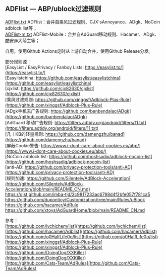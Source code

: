 ## ADFlist — ABP/ublock过滤规则
[ADFlist.txt](https://github.com/doiyes/ADFlist/releases/latest/download/ADFlist.txt)  ADFlist：合并自乘风过滤规则、CJX'sAnnoyance、ADgk、NoCoin adblock list等；  
[ADFlist-m.txt](https://github.com/doiyes/ADFlist/releases/latest/download/ADFlist-m.txt)  ADFlist-Mobile：合并自AdGuard移动规则、Hacamer、ADgk、酷安@大萌主等；  


自用，使用Github Actions定时从上游自动合并，使用Github Release分发。

部分规则源：  
[EasyList / EasyPrivacy / Fanboy Lists: https://easylist.to/](https://easylist.to/)  
[Easylistchina: https://github.com/easylist/easylistchina](https://github.com/easylist/easylistchina)     
[cjxlist: https://github.com/cjx82630/cjxlist](https://github.com/cjx82630/cjxlist)  
[乘风过滤规则: https://github.com/xinggsf/Adblock-Plus-Rule](https://github.com/xinggsf/Adblock-Plus-Rule)  
[ADgk手机去广告规则: https://github.com/banbendalao/ADgk](https://github.com/banbendalao/ADgk)  
[AdGuard 移动广告规则: https://filters.adtidy.org/android/filters/11.txt](https://filters.adtidy.org/android/filters/11.txt)  
[几十KB的轻量规则: https://github.com/damengzhu/banad](https://github.com/damengzhu/banad)  
[屏蔽Cookie警告: https://www.i-dont-care-about-cookies.eu/abp/](https://www.i-dont-care-about-cookies.eu/abp/)  
[NoCoin adblock list: https://github.com/hoshsadiq/adblock-nocoin-list](https://github.com/hoshsadiq/adblock-nocoin-list)  
[anti-AD: https://github.com/privacy-protection-tools/anti-AD](https://github.com/privacy-protection-tools/anti-AD)  
[规则加速: https://github.com/Silentely/AdBlock-Acceleration](https://github.com/Silentely/AdBlock-Acceleration/blob/main/README_CN.md)  
https://gist.github.com/imba-tjd/2c9817233ac6798d4f2bfe057f781ca5  
https://github.com/dupontjoy/Customization/tree/main/Rules/uBlock  
https://github.com/hacamer/AdRule  
https://github.com/xtoys/AdGuardHome/blob/main/README_CN.md

参考：   
[https://github.com/lychichem/list](https://github.com/lychichem/list)  
[https://github.com/hacamer/Adblist](https://github.com/hacamer/Adblist)  
[https://github.com/o0HalfLife0o/list](https://github.com/o0HalfLife0o/list)   
[https://github.com/xinggsf/Adblock-Plus-Rule](https://github.com/xinggsf/Adblock-Plus-Rule)  
[https://github.com/DoingDog/XXKiller](https://github.com/DoingDog/XXKiller)  
[https://github.com/Cats-Team/AdRules](https://github.com/Cats-Team/AdRules)
